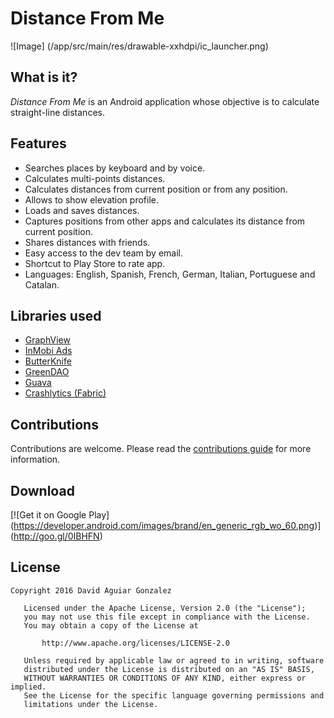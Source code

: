 # Distance From Me
![Image] (/app/src/main/res/drawable-xxhdpi/ic_launcher.png)

## What is it?
*Distance From Me* is an Android application whose objective is to calculate straight-line distances.

## Features
* Searches places by keyboard and by voice.
* Calculates multi-points distances.
* Calculates distances from current position or from any position.
* Allows to show elevation profile.
* Loads and saves distances.
* Captures positions from other apps and calculates its distance from current position.
* Shares distances with friends.
* Easy access to the dev team by email.
* Shortcut to Play Store to rate app.
* Languages: English, Spanish, French, German, Italian, Portuguese and Catalan.

## Libraries used
* [GraphView](http://android-graphview.org)
* [InMobi Ads](http://www.inmobi.com)
* [ButterKnife](http://jakewharton.github.io/butterknife)
* [GreenDAO](http://greendao-orm.com)
* [Guava](https://github.com/google/guava)
* [Crashlytics (Fabric)](https://get.fabric.io/crashlytics)

## Contributions
Contributions are welcome. Please read the [contributions guide](CONTRIBUTING.md) for more information. 

## Download
[![Get it on Google Play]
    (https://developer.android.com/images/brand/en_generic_rgb_wo_60.png)]
(http://goo.gl/0IBHFN)

## License
```
Copyright 2016 David Aguiar Gonzalez

   Licensed under the Apache License, Version 2.0 (the "License");
   you may not use this file except in compliance with the License.
   You may obtain a copy of the License at

       http://www.apache.org/licenses/LICENSE-2.0

   Unless required by applicable law or agreed to in writing, software
   distributed under the License is distributed on an "AS IS" BASIS,
   WITHOUT WARRANTIES OR CONDITIONS OF ANY KIND, either express or implied.
   See the License for the specific language governing permissions and
   limitations under the License.
```